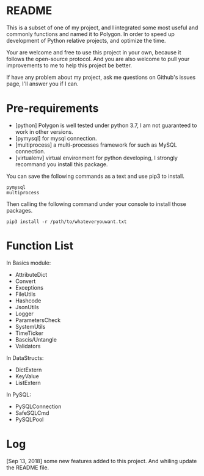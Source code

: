 # README

This is a subset of one of my project, and I integrated some most useful and commonly functions and named it to Polygon. In order to speed up development of Python relative projects, and optimize the time.

Your are welcome and free to use this project in your own, because it follows the open-source protocol. And you are also welcome to pull your improvements to me to help this project be better. 

If have any problem about my project, ask me questions on Github's issues page, I'll answer you if I can.

# Pre-requirements

* [python] Polygon is well tested under python 3.7, I am not guaranteed to work in other versions.
* [pymysql] for mysql connection.
* [multiprocess] a multi-processes framework for such as MySQL connection.
* [virtualenv] virtual environment for python developing, I strongly recommand you install this package.

You can save the following commands as a text and use pip3 to install.

    pymysql
    multiprocess

Then calling the following command under your console to install those packages.

    pip3 install -r /path/to/whateveryouwant.txt


# Function List

In Basics module:

* AttributeDict
* Convert
* Exceptions
* FileUtils
* Hashcode
* JsonUtils
* Logger
* ParametersCheck
* SystemUtils
* TimeTicker
* Bascis/Untangle
* Validators

In DataStructs:

* DictExtern
* KeyValue
* ListExtern

In PySQL:

* PySQLConnection
* SafeSQLCmd
* PySQLPool

# Log

[Sep 13, 2018] some new features added to this project. And whiling update the README file.